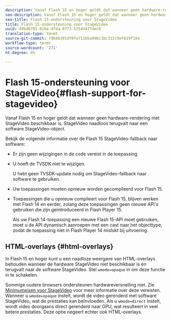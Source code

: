 ```yaml
---
description: Vanaf Flash 15 en hoger geldt dat wanneer geen hardware-rendering met StageVideo beschikbaar is, StageVideo naadloos terugvalt naar een software StageVideo-object.
seo-description: Vanaf Flash 15 en hoger geldt dat wanneer geen hardware-rendering met StageVideo beschikbaar is, StageVideo naadloos terugvalt naar een software StageVideo-object.
seo-title: Flash 15-ondersteuning voor StageVideo
title: Flash 15-ondersteuning voor StageVideo
uuid: 49bd8703-016e-4fda-8773-5254d4774ec6
translation-type: tm+mt
source-git-commit: fd686391df0fa711bba99bc1bc312c9ef619f184
workflow-type: tm+mt
source-wordcount: '271'
ht-degree: 0%

---
```



# Flash 15-ondersteuning voor StageVideo{#flash-support-for-stagevideo}

Vanaf Flash 15 en hoger geldt dat wanneer geen hardware-rendering met StageVideo beschikbaar is, StageVideo naadloos terugvalt naar een software StageVideo-object.

Bekijk de volgende informatie over de Flash 15 StageVideo-fallback naar software:

* Er zijn geen wijzigingen in de code vereist in de toepassing.
* U hoeft de TVSDK niet te wijzigen.

   U hebt geen TVSDK-update nodig om StageVideo-fallback naar software te gebruiken.
* Uw toepassingen moeten opnieuw worden gecompileerd voor Flash 15.
* Toepassingen die u opnieuw compileert voor Flash 15, blijven werken met Flash 14 en eerder, zolang deze toepassingen geen nieuwe API&#39;s gebruiken die zijn geïntroduceerd in Flash Player 15.

   Als uw Flash 14-toepassing een nieuwe Flash 15-API moet gebruiken, moet u de API dynamisch aanroepen met een cast naar het objecttype, zodat de toepassing niet in Flash Player 14 mislukt bij uitvoering.

## HTML-overlays {#html-overlays}

In Flash 15 en hoger kunt u een naadloze weergave van HTML-overlays behouden wanneer de hardware StageVideo niet beschikbaar is en terugvalt naar de software StageVideo. Stel `wmode=opaque` in om deze functie in te schakelen.

Sommige oudere browsers ondersteunen hardwareversnelling niet. Zie [Minimumeisen voor StageVideo](../../../../../tvsdk-1.4-for-desktop-hls/c-psdk-dhls-1.4-introduction/overview-prod-audience-guide/requirements/stagevideo-capabilities/r-psdk-dhls-1.4-requirements-stage-video.md) voor meer informatie over deze vereisten. Wanneer u `wmode=opaque` instelt, wordt de video gerenderd met software StageVideo, wat de prestaties kan beïnvloeden. Als u `wmode=direct` instelt, wordt video doorgaans direct gerenderd naar GPU, wat resulteert in veel betere prestaties. Deze optie negeert echter ook HTML-overlays.
